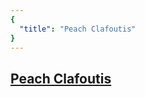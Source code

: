 ```yaml
---
{
  "title": "Peach Clafoutis"
}
---
```


## [Peach Clafoutis](https://www.jamieoliver.com/recipes/fruit-recipes/nan-s-peach-clafoutis)

